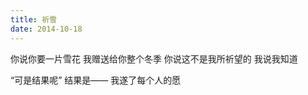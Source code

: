 ```yaml
---
title: 祈雪
date: 2014-10-18
---
```


你说你要一片雪花
我赠送给你整个冬季
你说这不是我所祈望的
我说我知道
<!--more-->
“可是结果呢”
结果是——
我遂了每个人的愿